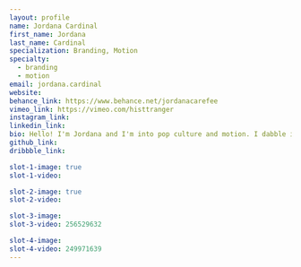 ```yaml
---
layout: profile
name: Jordana Cardinal
first_name: Jordana
last_name: Cardinal
specialization: Branding, Motion
specialty:
  - branding
  - motion
email: jordana.cardinal
website:
behance_link: https://www.behance.net/jordanacarefee
vimeo_link: https://vimeo.com/histtranger
instagram_link:
linkedin_link:
bio: Hello! I'm Jordana and I'm into pop culture and motion. I dabble in branding and UX, but my passion lies with creating motion pieces.
github_link:
dribbble_link:

slot-1-image: true
slot-1-video:

slot-2-image: true
slot-2-video:

slot-3-image:
slot-3-video: 256529632

slot-4-image:
slot-4-video: 249971639
---
```

